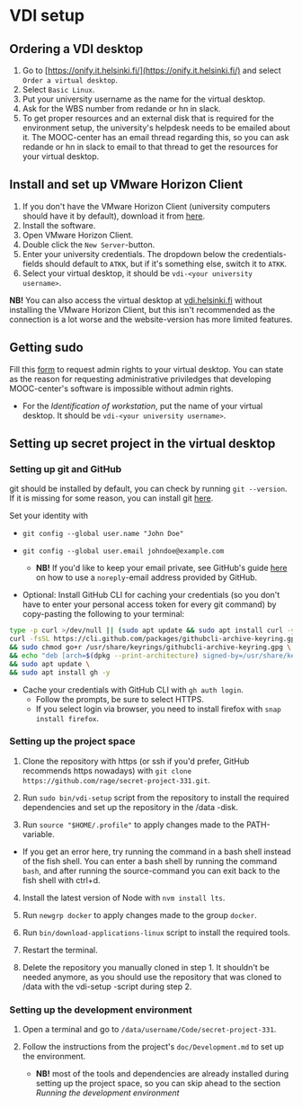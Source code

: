 # VDI setup

## Ordering a VDI desktop

1. Go to [https://onify.it.helsinki.fi/](https://onify.it.helsinki.fi/) and select `Order a virtual desktop`.
2. Select `Basic Linux`.
3. Put your university username as the name for the virtual desktop.
4. Ask for the WBS number from redande or hn in slack.
5. To get proper resources and an external disk that is required for the environment setup, the university's helpdesk needs to be emailed about it. The MOOC-center has an email thread regarding this, so you can ask redande or hn in slack to email to that thread to get the resources for your virtual desktop.

## Install and set up VMware Horizon Client

1. If you don't have the VMware Horizon Client (university computers should have it by default), download it from [here](https://customerconnect.vmware.com/en/downloads/info/slug/desktop_end_user_computing/vmware_horizon_clients/horizon_8).
2. Install the software.
3. Open VMware Horizon Client.
4. Double click the `New Server`-button.
5. Enter your university credentials. The dropdown below the credentials-fields should default to `ATKK`, but if it's something else, switch it to `ATKK`.
6. Select your virtual desktop, it should be `vdi-<your university username>`.

**NB!** You can also access the virtual desktop at [vdi.helsinki.fi](https://vdi.helsinki.fi) without installing the VMware Horizon Client, but this isn't recommended as the connection is a lot worse and the website-version has more limited features.

## Getting sudo

Fill this [form](https://elomake.helsinki.fi/lomakkeet/42471/lomake.html) to request admin rights to your virtual desktop. You can state as the reason for requesting administrative priviledges that developing MOOC-center's software is impossible without admin rights.

- For the _Identification of workstation_, put the name of your virtual desktop. It should be `vdi-<your university username>`.

## Setting up secret project in the virtual desktop

### Setting up git and GitHub

git should be installed by default, you can check by running `git --version`. If it is missing for some reason, you can install git [here](https://git-scm.com/downloads).

Set your identity with

- `git config --global user.name "John Doe"`
- `git config --global user.email johndoe@example.com`

  - **NB!** If you'd like to keep your email private, see GitHub's guide [here](https://docs.github.com/en/account-and-profile/setting-up-and-managing-your-personal-account-on-github/managing-email-preferences/setting-your-commit-email-address) on how to use a `noreply`-email address provided by GitHub.

- Optional: Install GitHub CLI for caching your credentials (so you don't have to enter your personal access token for every git command) by copy-pasting the following to your terminal:

```bash
type -p curl >/dev/null || (sudo apt update && sudo apt install curl -y)
curl -fsSL https://cli.github.com/packages/githubcli-archive-keyring.gpg | sudo dd of=/usr/share/keyrings/githubcli-archive-keyring.gpg \
&& sudo chmod go+r /usr/share/keyrings/githubcli-archive-keyring.gpg \
&& echo "deb [arch=$(dpkg --print-architecture) signed-by=/usr/share/keyrings/githubcli-archive-keyring.gpg] https://cli.github.com/packages stable main" | sudo tee /etc/apt/sources.list.d/github-cli.list > /dev/null \
&& sudo apt update \
&& sudo apt install gh -y
```

- Cache your credentials with GitHub CLI with `gh auth login`.
  - Follow the prompts, be sure to select HTTPS.
  - If you select login via browser, you need to install firefox with `snap install firefox`.

### Setting up the project space

1. Clone the repository with https (or ssh if you'd prefer, GitHub recommends https nowadays) with `git clone https://github.com/rage/secret-project-331.git`.

2. Run `sudo bin/vdi-setup` script from the repository to install the required dependencies and set up the repository in the /data -disk.

3. Run `source "$HOME/.profile"` to apply changes made to the PATH-variable.

- If you get an error here, try running the command in a bash shell instead of the fish shell. You can enter a bash shell by running the command `bash`, and after running the source-command you can exit back to the fish shell with ctrl+d.

4. Install the latest version of Node with `nvm install lts`.

5. Run `newgrp docker` to apply changes made to the group `docker`.

6. Run `bin/download-applications-linux` script to install the required tools.

7. Restart the terminal.

8. Delete the repository you manually cloned in step 1. It shouldn't be needed anymore, as you should use the repository that was cloned to /data with the vdi-setup -script during step 2.

### Setting up the development environment

1. Open a terminal and go to `/data/username/Code/secret-project-331`.

2. Follow the instructions from the project's `doc/Development.md` to set up the environment.
   - **NB!** most of the tools and dependencies are already installed during setting up the project space, so you can skip ahead to the section _Running the development environment_
